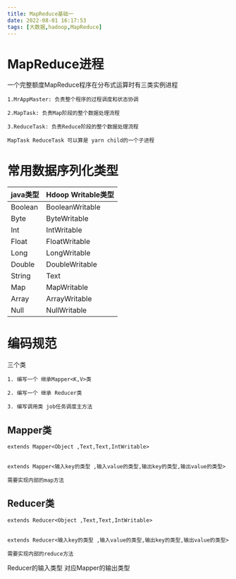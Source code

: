 ```yaml
---
title: MapReduce基础一
date: 2022-08-01 16:17:53
tags: [大数据,hadoop,MapReduce]
---
```

# MapReduce进程
一个完整额度MapReduce程序在分布式运算时有三类实例进程

```
1.MrAppMaster: 负责整个程序的过程调度和状态协调

2.MapTask: 负责Map阶段的整个数据处理流程

3.ReduceTask: 负责Reduce阶段的整个数据处理流程

MapTask ReduceTask 可以算是 yarn child的一个子进程
```

<!--more-->

# 常用数据序列化类型

| java类型 | Hdoop Writable类型 |
| --- | --- |
|  Boolean  |BooleanWritable|
| Byte | ByteWritable |
|  Int| IntWritable|
| Float | FloatWritable|
| Long | LongWritable|
| Double | DoubleWritable|
| String | Text|
| Map | MapWritable|
| Array | ArrayWritable|
| Null | NullWritable|


# 编码规范
三个类
```
1. 编写一个 继承Mapper<K,V>类

2. 编写一个 继承 Reducer类 

3. 编写调用类 job任务调度主方法

```

## Mapper类

```
extends Mapper<Object ,Text,Text,IntWritable>


extends Mapper<输入key的类型 ,输入value的类型,输出key的类型,输出value的类型>

需要实现内部的map方法 

```

## Reducer类
```
extends Reducer<Object ,Text,Text,IntWritable>


extends Reducer<输入key的类型 ,输入value的类型,输出key的类型,输出value的类型>

需要实现内部的reduce方法  

```
Reducer的输入类型 对应Mapper的输出类型

